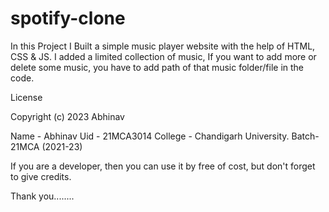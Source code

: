 # spotify-clone
In this Project I Built a simple music player website with the help of HTML, CSS & JS.
I added a limited collection of music, If you want to add more or delete some music, you have to add path of that music folder/file in the code.


License

Copyright (c) 2023 Abhinav

Name - Abhinav
Uid - 21MCA3014
College - Chandigarh University.
Batch-21MCA (2021-23)

If you are a developer, then you can use it by free of cost, but don't forget to give credits. 

Thank you........
